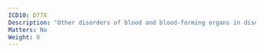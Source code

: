 ```yaml
---
ICD10: D77X
Description: "Other disorders of blood and blood-forming organs in diseases classified elsewhere"
Matters: No
Weight: 0
---
```


